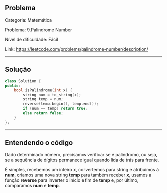## Problema
Categoria: Matemática

Problema: 9.Palindrome Number

Nível de dificuldade: Fácil

Link: https://leetcode.com/problems/palindrome-number/description/

---

## Solução
```cpp
class Solution {
public:
    bool isPalindrome(int x) {
        string num = to_string(x);
        string temp = num;
        reverse(temp.begin(), temp.end());
        if (num == temp) return true;
        else return false;
    }
};

```

---

## Entendendo o código

Dado determinado número, precisamos verificar se é palíndromo, ou seja, se a sequência de dígitos permanece igual quando lida de trás para frente.

É simples, recebemos um inteiro **x**, convertemos para string e atribuimos à **num**, criamos uma nova string **temp** para também receber **x**, usamos a função **reverse** para inverter o início e fim de **temp** e, por último, comparamos **num** e **temp**.